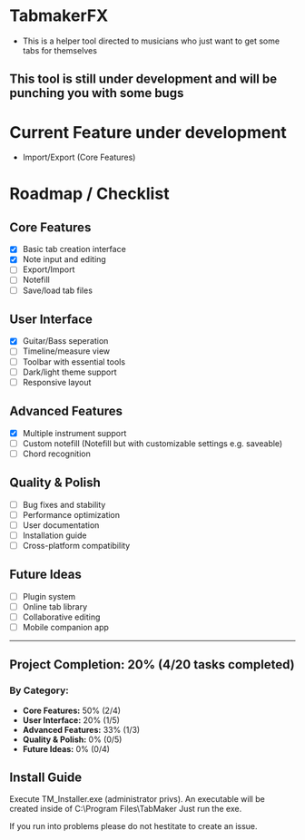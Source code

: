 # TabmakerFX
- This is a helper tool directed to musicians who just want to get some tabs for themselves

## This tool is still under development and will be punching you with some bugs

# Current Feature under development
- Import/Export (Core Features)

# Roadmap / Checklist

## Core Features
- [x] Basic tab creation interface
- [x] Note input and editing
- [ ] Export/Import
- [ ] Notefill
- [ ] Save/load tab files

## User Interface
- [x] Guitar/Bass seperation
- [ ] Timeline/measure view
- [ ] Toolbar with essential tools
- [ ] Dark/light theme support
- [ ] Responsive layout

## Advanced Features
- [x] Multiple instrument support
- [ ] Custom notefill (Notefill but with customizable settings e.g. saveable)
- [ ] Chord recognition

## Quality & Polish
- [ ] Bug fixes and stability
- [ ] Performance optimization
- [ ] User documentation
- [ ] Installation guide
- [ ] Cross-platform compatibility

## Future Ideas
- [ ] Plugin system
- [ ] Online tab library
- [ ] Collaborative editing
- [ ] Mobile companion app

---

## Project Completion: **20%** (4/20 tasks completed)

### By Category:
- **Core Features:** 50% (2/4)
- **User Interface:** 20% (1/5)
- **Advanced Features:** 33% (1/3)
- **Quality & Polish:** 0% (0/5)
- **Future Ideas:** 0% (0/4)


## Install Guide
Execute TM_Installer.exe (administrator privs). An executable will be created inside of C:\Program Files\TabMaker
Just run the exe.

If you run into problems please do not hestitate to create an issue.
